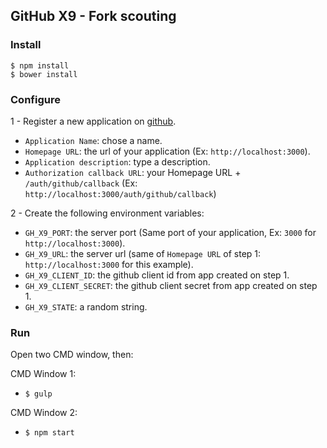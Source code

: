 ## GitHub X9 - Fork scouting

### Install

`$ npm install`  
`$ bower install`

### Configure
1 - Register a new application on [github](https://github.com/settings/applications/new).
  * `Application Name`: chose a name.
  * `Homepage URL`: the url of your application (Ex: `http://localhost:3000`).
  * `Application description`: type a description.
  * `Authorization callback URL`: your Homepage URL + `/auth/github/callback` (Ex: `http://localhost:3000/auth/github/callback`)

2 - Create the following environment variables:
  * `GH_X9_PORT`: the server port (Same port of your application, Ex: `3000` for `http://localhost:3000`).
  * `GH_X9_URL`: the server url (same of `Homepage URL` of step 1: `http://localhost:3000` for this example).
  * `GH_X9_CLIENT_ID`: the github client id from app created on step 1.
  * `GH_X9_CLIENT_SECRET`: the github client secret from app created on step 1.
  * `GH_X9_STATE`: a random string.

### Run
Open two CMD window, then:

CMD Window 1:
* `$ gulp`

CMD Window 2:
* `$ npm start`  
